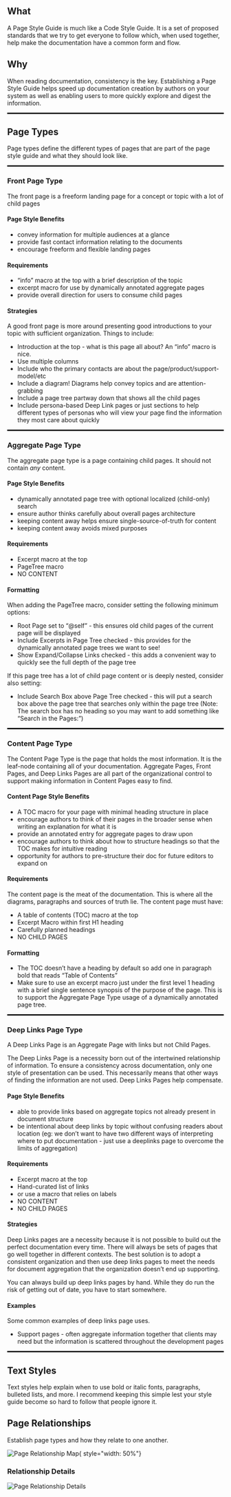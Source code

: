 ## What

A Page Style Guide is much like a Code Style Guide. It is a set of proposed standards that we try to get everyone to follow which, when used together, help make the documentation have a common form and flow.

## Why

When reading documentation, consistency is the key. Establishing a Page Style Guide helps speed up documentation creation by authors on your system as well as enabling users to more quickly explore and digest the information.

<hr style="border:1px solid black; background-color: black">

## Page Types

Page types define the different types of pages that are part of the page style guide and what they should look like.

<hr style="border:1px solid black; background-color: black">

### Front Page Type

The front page is a freeform landing page for a concept or topic with a lot of child pages

#### Page Style Benefits

* convey information for multiple audiences at a glance
* provide fast contact information relating to the documents
* encourage freeform and flexible landing pages

#### Requirements

* “info” macro at the top with a brief description of the topic
* excerpt macro for use by dynamically annotated aggregate pages
* provide overall direction for users to consume child pages

#### Strategies

A good front page is more around presenting good introductions to your topic with sufficient organization. Things to include:

* Introduction at the top - what is this page all about? An “info” macro is nice.
* Use multiple columns
* Include who the primary contacts are about the page/product/support-model/etc
* Include a diagram! Diagrams help convey topics and are attention-grabbing
* Include a page tree partway down that shows all the child pages
* Include persona-based Deep Link pages or just sections to help different types of personas who will view your page find the information they most care about quickly

<hr style="border:1px solid black; background-color: black">

### Aggregate Page Type

The aggregate page type is a page containing child pages. It should not contain *any* content.

#### Page Style Benefits

* dynamically annotated page tree with optional localized (child-only) search
* ensure author thinks carefully about overall pages architecture
* keeping content away helps ensure single-source-of-truth for content
* keeping content away avoids mixed purposes

#### Requirements

* Excerpt macro at the top
* PageTree macro
* NO CONTENT

#### Formatting

When adding the PageTree macro, consider setting the following minimum options:

* Root Page set to “@self” - this ensures old child pages of the current page will be displayed
* Include Excerpts in Page Tree checked - this provides for the dynamically annotated page trees we want to see!
* Show Expand/Collapse Links checked - this adds a convenient way to quickly see the full depth of the page tree

If this page tree has a lot of child page content or is deeply nested, consider also setting:

* Include Search Box above Page Tree checked - this will put a search box above the page tree that searches only within the page tree (Note: The search box has no heading so you may want to add something like “Search in the Pages:”)

<!--TODO CONSIDER ADDING A CONFLUENCE HOW-TO SECTION
#### Sample in View Mode

In this sample screenshot, I have clicked the “Expand all” link so I could see the full page tree. Notice that the annotations continue even for the nested pages. (Also notice I took this screenshot prior to writing an excerpt for the Aggregate Page Type page…)
-->

<hr style="border:1px solid black; background-color: black">

### Content Page Type

The Content Page Type is the page that holds the most information. It is the leaf-node containing all of your documentation. Aggregate Pages, Front Pages, and Deep Links Pages are all part of the organizational control to support making information in Content Pages easy to find.

#### Content Page Style Benefits

* A TOC macro for your page with minimal heading structure in place
* encourage authors to think of their pages in the broader sense when writing an explanation for what it is
* provide an annotated entry for aggregate pages to draw upon
* encourage authors to think about how to structure headings so that the TOC makes for intuitive reading
* opportunity for authors to pre-structure their doc for future editors to expand on

#### Requirements
The content page is the meat of the documentation. This is where all the diagrams, paragraphs and sources of truth lie. The content page must have:

* A table of contents (TOC) macro at the top
* Excerpt Macro within first H1 heading
* Carefully planned headings
* NO CHILD PAGES

#### Formatting

* The TOC doesn’t have a heading by default so add one in paragraph bold that reads “Table of Contents”
* Make sure to use an excerpt macro just under the first level 1 heading with a brief single sentence synopsis of the purpose of the page. This is to support the Aggregate Page Type usage of a dynamically annotated page tree.

<hr style="border:1px solid black; background-color: black">

### Deep Links Page Type

A Deep Links Page is an Aggregate Page with links but not Child Pages.

The Deep Links Page is a necessity born out of the intertwined relationship of information. To ensure a consistency across documentation, only one style of presentation can be used. This necessarily means that other ways of finding the information are not used. Deep Links Pages help compensate.

#### Page Style Benefits

* able to provide links based on aggregate topics not already present in document structure
* be intentional about deep links by topic without confusing readers about location (eg: we don’t want to have two different ways of interpreting where to put documentation - just use a deeplinks page to overcome the limits of aggregation)

#### Requirements

* Excerpt macro at the top
* Hand-curated list of links
* or use a macro that relies on labels
* NO CONTENT
* NO CHILD PAGES

#### Strategies

Deep Links pages are a necessity because it is not possible to build out the perfect documentation every time. There will always be sets of pages that go well together in different contexts. The best solution is to adopt a consistent organization and then use deep links pages to meet the needs for document aggregation that the organization doesn’t end up supporting.

You can always build up deep links pages by hand. While they do run the risk of getting out of date, you have to start somewhere.

#### Examples

Some common examples of deep links page uses.

* Support pages - often aggregate information together that clients may need but the information is scattered throughout the development pages

<hr style="border:1px solid black; background-color: black">

## Text Styles

Text styles help explain when to use bold or italic fonts, paragraphs, bulleted lists, and more. I recommend keeping this simple lest your style guide become so hard to follow that people ignore it.

## Page Relationships

Establish page types and how they relate to one another.

![Page Relationship Map](../../assets/images/intentional_docs/page_style_guide.png){ style="width: 50%"}

### Relationship Details
<!-- TODO: Conver table picture to text HTML table -->
![Page Relationship Details](../../assets/images/intentional_docs/page_relationships.png)

